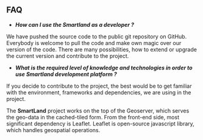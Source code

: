 ## FAQ

* ***How can I use the Smartland as a developer ?***

We have pushed the source code to the public git repository on GitHub. Everybody is welcome to pull the code and make own magic over our version of the code. There are many possibilities, how to extend or upgrade the current version and contribute to the project.


* ***What is the required level of knowledge and technologies in order to use Smartland development platform ?***

If you decide to contribute to the project, the best would be to get familiar with the environment, frameworks and dependencies, we are using in the project. 

The **SmartLand** project works on the top of the Geoserver, which serves the geo-data in the cached-tiled form. From the front-end side, most significant dependency is Leaflet. Leaflet is open-source javascript library, which handles geospatial operations. 